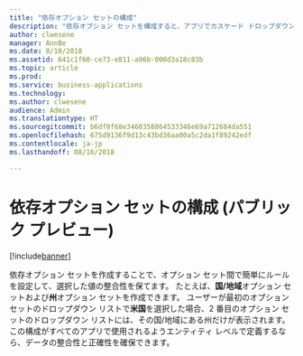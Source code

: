 ```yaml
---
title: "依存オプション セットの構成"
description: "依存オプション セットを構成すると、アプリでカスケード ドロップダウンを提供し、ドロップダウン間で簡単なデータ検証を行えます。"
author: clwesene
manager: AnnBe
ms.date: 8/10/2018
ms.assetid: 641c1f60-ce73-e811-a96b-000d3a18c83b
ms.topic: article
ms.prod: 
ms.service: business-applications
ms.technology: 
ms.author: clwesene
audience: Admin
ms.translationtype: HT
ms.sourcegitcommit: b6df0f68e3460358864533346e69a712684da551
ms.openlocfilehash: 675d9136f9d13c43bd36aa00a5c2da1f89242edf
ms.contentlocale: ja-jp
ms.lasthandoff: 08/16/2018

---
```

# <a name="configure-dependent-option-sets-public-preview"></a>依存オプション セットの構成 (パブリック プレビュー)


[!include[banner](../../includes/banner.md)]

依存オプション セットを作成することで、オプション セット間で簡単にルールを設定して、選択した値の整合性を保てます。 たとえば、**国/地域**オプション セットおよび**州**オプション セットを作成できます。 ユーザーが最初のオプション セットのドロップダウン リストで**米国**を選択した場合、2 番目のオプション セットのドロップダウン リストには、その国/地域にある州だけが表示されます。 この構成がすべてのアプリで使用されるようエンティティ レベルで定義するなら、データの整合性と正確性を確保できます。


